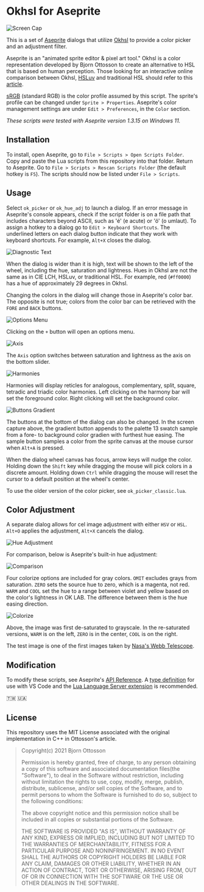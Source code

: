 # Okhsl for Aseprite

![Screen Cap](screenCap0.png)

This is a set of [Aseprite](https://www.aseprite.org/) dialogs that utilize [Okhsl](https://bottosson.github.io/posts/colorpicker/) to provide a color picker and an adjustment filter.

Aseprite is an "animated sprite editor & pixel art tool." Okhsl is a color representation developed by Bjorn Ottosson to create an alternative to HSL that is based on human perception. Those looking for an interactive online comparison between Okhsl, [HSLuv](https://www.hsluv.org/) and traditional HSL should refer to this [article](https://bottosson.github.io/misc/colorpicker/).

[sRGB](https://www.wikiwand.com/en/SRGB) (standard RGB) is the color profile assumed by this script. The sprite's profile can be changed under `Sprite > Properties`. Aseprite's color management settings are under `Edit > Preferences`, in the `Color` section.

_These scripts were tested with Aseprite version 1.3.15 on Windows 11._

## Installation

To install, open Aseprite, go to `File > Scripts > Open Scripts Folder`. Copy and paste the Lua scripts from this repository into that folder. Return to Aseprite. Go to `File > Scripts > Rescan Scripts Folder` (the default hotkey is `F5`). The scripts should now be listed under `File > Scripts`.

## Usage

Select `ok_picker` or `ok_hue_adj` to launch a dialog. If an error message in Aseprite's console appears, check if the script folder is on a file path that includes characters beyond ASCII, such as 'é' (e acute) or 'ö' (o umlaut). To assign a hotkey to a dialog go to `Edit > Keyboard Shortcuts`. The underlined letters on each dialog button indicate that they work with keyboard shortcuts. For example, `Alt+X` closes the dialog.

![Diagnostic Text](screenCap1.png)

When the dialog is wider than it is high, text will be shown to the left of the wheel, including the hue, saturation and lightness. Hues in Okhsl are not the same as in CIE LCH, HSLuv, or traditional HSL. For example, red (`#ff0000`) has a hue of approximately 29 degrees in Okhsl.

Changing the colors in the dialog will change those in Aseprite's color bar. The opposite is not true; colors from the color bar can be retrieved with the `FORE` and `BACK` buttons.

![Options Menu](screenCap2.png)

Clicking on the `+` button will open an options menu.

![Axis](screenCap3.png)

The `Axis` option switches between saturation and lightness as the axis on the bottom slider.

![Harmonies](screenCap4.png)

Harmonies will display reticles for analogous, complementary, split, square, tetradic and triadic color harmonies. Left clicking on the harmony bar will set the foreground color. Right clicking will set the background color.

![Buttons Gradient](screenCap5.png)

The buttons at the bottom of the dialog can also be changed. In the screen capture above, the gradient button appends to the palette 13 swatch sample from a fore- to background color gradien with furthest hue easing. The sample button samples a color from the sprite canvas at the mouse cursor when `Alt+A` is pressed.

When the dialog wheel canvas has focus, arrow keys will nudge the color. Holding down the `Shift` key while dragging the mouse will pick colors in a discrete amount. Holding down `Ctrl` while dragging the mouse will reset the cursor to a default position at the wheel's center.

To use the older version of the color picker, see `ok_picker_classic.lua`.

## Color Adjustment

A separate dialog allows for cel image adjustment with either `HSV` or `HSL`. `Alt+O` applies the adjustment, `Alt+X` cancels the dialog.

![Hue Adjustment](hueAdjust.png)

For comparison, below is Aseprite's built-in hue adjustment:

![Comparison](adjCompare.png)

Four colorize options are included for gray colors. `OMIT` excludes grays from saturation. `ZERO` sets the source hue to zero, which is a magenta, not red. `WARM` and `COOL` set the hue to a range between violet and yellow based on the color's lightness in OK LAB. The difference between them is the hue easing direction.

![Colorize](colorize.png)

Above, the image was first de-saturated to grayscale. In the re-saturated versions, `WARM` is on the left, `ZERO` is in the center, `COOL` is on the right.

The test image is one of the first images taken by [Nasa's Webb Telescope](https://www.nasa.gov/webbfirstimages/).

## Modification

To modify these scripts, see Aseprite's [API Reference](https://github.com/aseprite/api). A [type definition](https://github.com/behreajj/aseprite-type-definition) for use with VS Code and the [Lua Language Server extension](https://github.com/LuaLS/lua-language-server) is recommended.

🇹🇼 🇺🇦

## License

This repository uses the MIT License associated with the original implementation in C++ in Ottosson's article.

> Copyright(c) 2021 Bjorn Ottosson
>
> Permission is hereby granted, free of charge, to any person obtaining a copy of
> this software and associated documentation files(the "Software"), to deal in
> the Software without restriction, including without limitation the rights to
> use, copy, modify, merge, publish, distribute, sublicense, and/or sell copies
> of the Software, and to permit persons to whom the Software is furnished to do
> so, subject to the following conditions:
>
> The above copyright notice and this permission notice shall be included in all
> copies or substantial portions of the Software.
>
> THE SOFTWARE IS PROVIDED "AS IS", WITHOUT WARRANTY OF ANY KIND, EXPRESS OR
> IMPLIED, INCLUDING BUT NOT LIMITED TO THE WARRANTIES OF MERCHANTABILITY,
> FITNESS FOR A PARTICULAR PURPOSE AND NONINFRINGEMENT. IN NO EVENT SHALL THE
> AUTHORS OR COPYRIGHT HOLDERS BE LIABLE FOR ANY CLAIM, DAMAGES OR OTHER
> LIABILITY, WHETHER IN AN ACTION OF CONTRACT, TORT OR OTHERWISE, ARISING FROM,
> OUT OF OR IN CONNECTION WITH THE SOFTWARE OR THE USE OR OTHER DEALINGS IN THE
> SOFTWARE.
> 